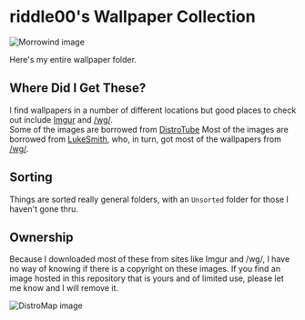 # riddle00's Wallpaper Collection

![Morrowind image](https://github.com/00riddle00/pics/raw/master/TES/morrowind.jpg) 

Here's my entire wallpaper folder. 

## Where Did I Get These?
I find wallpapers in a number of different locations but good places to check out include [Imgur](http://imgur.com) and [/wg/](http://4chan.org/wg).  
Some of the images are borrowed from [DistroTube](https://gitlab.com/dwt1)
Most of the images are borrowed from [LukeSmith](https://github.com/LukeSmithxyz), who, in turn, got most of the wallpapers from [/wg/](http://4chan.org/wg).

## Sorting

Things are sorted really general folders, with an `Unsorted` folder for those I haven't gone thru.

## Ownership

Because I downloaded most of these from sites like Imgur and /wg/, I have no
way of knowing if there is a copyright on these images. If you find an image
hosted in this repository that is yours and of limited use, please let me know
and I will remove it.

![DistroMap image](https://github.com/00riddle00/pics/raw/master/Tech/distromap.png) 
